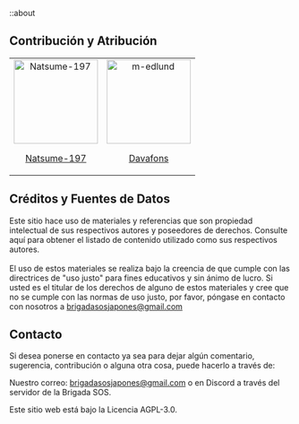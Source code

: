 ::about

## Contribución y Atribución
<table>
<tr>
    <td align="center">
        <a href="https://github.com/Natsume-197">
            <img src="https://avatars.githubusercontent.com/u/36428207?v=4" width="150;" alt="Natsume-197"/>
            <br />
            <p>Natsume-197</p>
        </a>
    </td>
    <td align="center">
        <a href="https://github.com/davafons">
            <img src="https://avatars.githubusercontent.com/u/29177698?v=4" width="150;" alt="m-edlund"/>
            <br />
            <p>Davafons</p>
        </a>
    </td>
</tr>
</table>

## Créditos y Fuentes de Datos 
Este sitio hace uso de materiales y referencias que son propiedad intelectual de sus respectivos autores y poseedores de derechos. Consulte aquí para obtener el listado de contenido utilizado como sus respectivos autores.
<br/><br/>
El uso de estos materiales se realiza bajo la creencia de que cumple con las directrices de "uso justo" para fines educativos y sin ánimo de lucro. Si usted es el titular de los derechos de alguno de estos materiales y cree que no se cumple con las normas de uso justo, por favor, póngase en contacto con nosotros a brigadasosjapones@gmail.com

## Contacto

Si desea ponerse en contacto ya sea para dejar algún comentario, sugerencia, contribución o alguna otra cosa, puede hacerlo a través de:

Nuestro correo: brigadasosjapones@gmail.com o en Discord a través del servidor de la Brigada SOS.

Este sitio web está bajo la Licencia AGPL-3.0. 